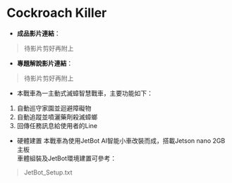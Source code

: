 # Cockroach Killer

* **成品影片連結**：
> 待影片剪好再附上

* **專題解說影片連結**：
> 待影片剪好再附上

* 本戰車為一主動式滅蟑智慧戰車，主要功能如下：
1. 自動巡守家園並迴避障礙物
2. 自動追蹤並噴灑藥劑殺滅蟑螂
2. 回傳任務訊息給使用者的Line

* 硬體建置
本戰車為使用JetBot AI智能小車改裝而成，搭載Jetson nano 2GB 主板\
車體組裝及JetBot環境建置可參考：
> JetBot_Setup.txt



